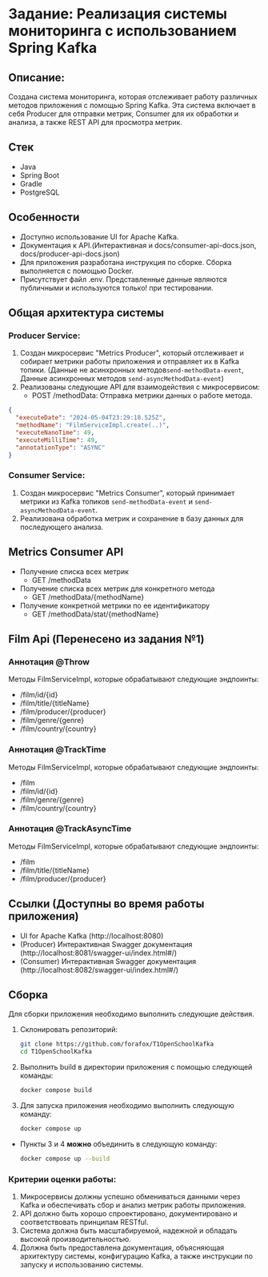 # Задание: Реализация системы мониторинга с использованием Spring Kafka

## Описание:

Создана система мониторинга, которая отслеживает работу различных методов приложения
с помощью Spring Kafka. Эта система включает в себя Producer для отправки метрик,
Consumer для их обработки и анализа, а также REST API для просмотра метрик.

## Стек

- Java
- Spring Boot
- Gradle
- PostgreSQL

## Особенности

- Доступно использование UI for Apache Kafka.
- Документация к API.(Интерактивная и docs/consumer-api-docs.json, docs/producer-api-docs.json)
- Для приложения разработана инструкция по сборке. Сборка выполняется с помощью Docker.
- Присутствует файл .env. Представленные данные являются публичными и используются только! при тестировании.

## Общая архитектура системы

### Producer Service:

1. Создан микросервис "Metrics Producer", который отслеживает и собирает метрики работы приложения
   и отправляет их в Kafka топики. (Данные не асинхронных методов```send-methodData-event```, Данные асинхронных
   методов ```send-asyncMethodData-event```)
2. Реализованы следующие API для взаимодействия с микросервисом:
    - POST /methodData: Отправка метрики данных о работе метода.

```json
{
  "executeDate": "2024-05-04T23:29:18.525Z",
  "methodName": "FilmServiceImpl.create(..)",
  "executeNanoTime": 49,
  "executeMilliTime": 49,
  "annotationType": "ASYNC"
}
```

### Consumer Service:

1. Создан микросервис "Metrics Consumer", который принимает метрики из Kafka топиков ```send-methodData-event```
   и ```send-asyncMethodData-event```.
2. Реализована обработка метрик и сохранение в базу данных для последующего анализа.

## Metrics Consumer API

- Получение списка всех метрик
    - GET /methodData
- Получение списка всех метрик для конкретного метода
    - GET /methodData/{methodName}
- Получение конкретной метрики по ее идентификатору
    - GET /methodData/stat/{methodName}

## Film Api (Перенесено из задания №1)

### Аннотация @Throw

Методы FilmServiceImpl, которые обрабатывают следующие эндпоинты:

- /film/id/{id}
- /film/title/{titleName}
- /film/producer/{producer}
- /film/genre/{genre}
- /film/country/{country}

### Аннотация @TrackTime

Методы FilmServiceImpl, которые обрабатывают следующие эндпоинты:

- /film
- /film/id/{id}
- /film/genre/{genre}
- /film/country/{country}

### Аннотация @TrackAsyncTime

Методы FilmServiceImpl, которые обрабатывают следующие эндпоинты:

- /film
- /film/title/{titleName}
- /film/producer/{producer}

## Ссылки (Доступны во время работы приложения)

- UI for Apache Kafka (http://localhost:8080)
- (Producer) Интерактивная Swagger документация (http://localhost:8081/swagger-ui/index.html#/)
- (Consumer) Интерактивная Swagger документация (http://localhost:8082/swagger-ui/index.html#/)

## Сборка

Для сборки приложения необходимо выполнить следующие действия.

1. Склонировать репозиторий:

   ```bash
   git clone https://github.com/forafox/T1OpenSchoolKafka
   cd T1OpenSchoolKafka
   ```

2. Выполнить build в директории приложения с помощью следующей команды:

   ```bash
   docker compose build 
   ```
3. Для запуска приложения необходимо выполнить следующую команду:

   ```bash
   docker compose up
   ```

- Пункты 3 и 4 **можно** объединить в следующую команду:

    ```bash
    docker compose up --build
    ```

### Критерии оценки работы:

1. Микросервисы должны успешно обмениваться данными через Kafka и обеспечивать сбор и анализ метрик
   работы приложения.
2. API должно быть хорошо спроектировано, документировано и соответствовать принципам RESTful.
3. Система должна быть масштабируемой, надежной и обладать высокой производительностью.
4. Должна быть предоставлена документация, объясняющая архитектуру системы, конфигурацию Kafka,
   а также инструкции по запуску и использованию системы.
